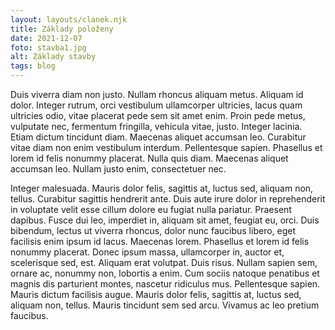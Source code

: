 ```yaml
---
layout: layouts/clanek.njk
title: Základy položeny
date: 2021-12-07
foto: stavba1.jpg
alt: Základy stavby
tags: blog
---
```


   Duis viverra diam non justo. Nullam rhoncus aliquam metus. Aliquam id dolor. Integer rutrum, orci vestibulum ullamcorper ultricies, lacus quam ultricies odio, vitae placerat pede sem sit amet enim. Proin pede metus, vulputate nec, fermentum fringilla, vehicula vitae, justo. Integer lacinia. Etiam dictum tincidunt diam. Maecenas aliquet accumsan leo. Curabitur vitae diam non enim vestibulum interdum. Pellentesque sapien. Phasellus et lorem id felis nonummy placerat. Nulla quis diam. Maecenas aliquet accumsan leo. Nullam justo enim, consectetuer nec.

  Integer malesuada. Mauris dolor felis, sagittis at, luctus sed, aliquam non, tellus. Curabitur sagittis hendrerit ante. Duis aute irure dolor in reprehenderit in voluptate velit esse cillum dolore eu fugiat nulla pariatur. Praesent dapibus. Fusce dui leo, imperdiet in, aliquam sit amet, feugiat eu, orci. Duis bibendum, lectus ut viverra rhoncus, dolor nunc faucibus libero, eget facilisis enim ipsum id lacus. Maecenas lorem. Phasellus et lorem id felis nonummy placerat. Donec ipsum massa, ullamcorper in, auctor et, scelerisque sed, est. Aliquam erat volutpat. Duis risus. Nullam sapien sem, ornare ac, nonummy non, lobortis a enim. Cum sociis natoque penatibus et magnis dis parturient montes, nascetur ridiculus mus. Pellentesque sapien. Mauris dictum facilisis augue. Mauris dolor felis, sagittis at, luctus sed, aliquam non, tellus. Mauris tincidunt sem sed arcu. Vivamus ac leo pretium faucibus.

    

